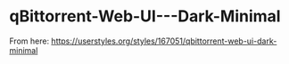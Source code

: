 # qBittorrent-Web-UI---Dark-Minimal

From here: https://userstyles.org/styles/167051/qbittorrent-web-ui-dark-minimal
